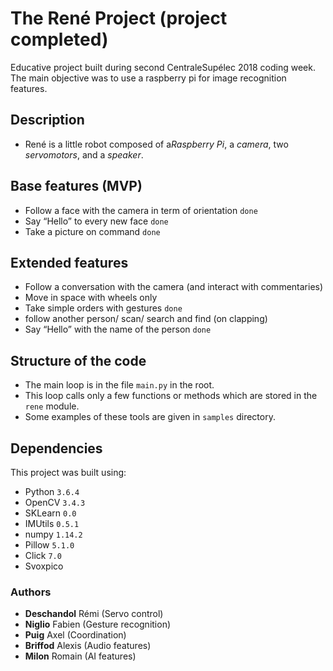 # The René Project (project completed)
Educative project built during second CentraleSupélec 2018 coding week. The main objective was to use
a raspberry pi for image recognition features.

## Description
-   René is a little robot composed of a*Raspberry Pi*, a *camera*, two *servomotors*, and a *speaker*.

## Base features (MVP)
-	Follow a face with the camera in term of orientation `done`
-	Say “Hello” to every new face `done`
-	Take a picture on command `done`

## Extended features
-	Follow a conversation with the camera (and interact with commentaries)
-	Move in space with wheels only
-	Take simple orders with gestures `done`
-   follow another person/ scan/ search and find (on clapping)
-	Say “Hello” with the name of the person `done`

## Structure of the code
-   The main loop is in the file `main.py` in the root.
-   This loop calls only a few functions or methods which are stored in the `rene` module.
-   Some examples of these tools are given in `samples` directory.

## Dependencies
This project was built using:
* Python `3.6.4`
* OpenCV `3.4.3`
* SKLearn `0.0`
* IMUtils `0.5.1`
* numpy `1.14.2`
* Pillow `5.1.0`
* Click `7.0`
* Svoxpico

### Authors
* **Deschandol** Rémi (Servo control)
* **Niglio** Fabien (Gesture recognition)
* **Puig** Axel (Coordination)
* **Briffod** Alexis (Audio features)
* **Milon** Romain (AI features)
